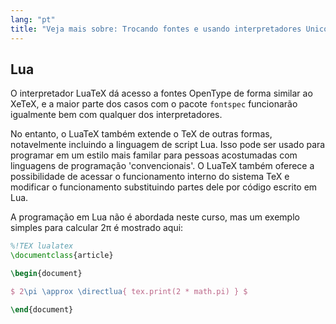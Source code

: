 ```yaml
---
lang: "pt"
title: "Veja mais sobre: Trocando fontes e usando interpretadores Unicode"
---
```


## Lua

O interpretador LuaTeX dá acesso a fontes OpenType de forma similar ao XeTeX, e
a maior parte dos casos com o pacote `fontspec` funcionarão igualmente bem com
qualquer dos interpretadores.

No entanto, o LuaTeX também extende o TeX de outras formas, notavelmente
incluindo a linguagem de script Lua.  Isso pode ser usado para programar em um
estilo mais familar para pessoas acostumadas com linguagens de programação
'convencionais'.  O LuaTeX também oferece a possibilidade de acessar o
funcionamento interno do sistema TeX e modificar o funcionamento substituindo
partes dele por código escrito em Lua.

A programação em Lua não é abordada neste curso, mas um exemplo simples para
calcular 2π é mostrado aqui:

```latex
%!TEX lualatex
\documentclass{article}

\begin{document}

$ 2\pi \approx \directlua{ tex.print(2 * math.pi) } $

\end{document}
```

